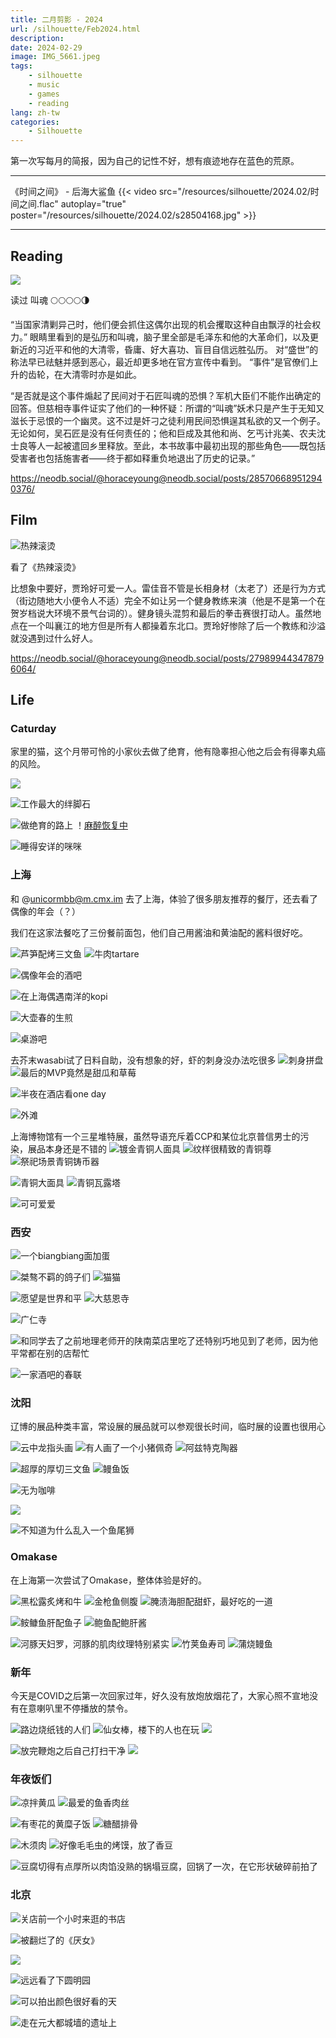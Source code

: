 ```yaml
---
title: 二月剪影 - 2024
url: /silhouette/Feb2024.html
description:
date: 2024-02-29
image: IMG_5661.jpeg
tags:
    - silhouette
    - music
    - games
    - reading
lang: zh-tw
categories:
    - Silhouette
---
```


第一次写每月的简报，因为自己的记性不好，想有痕迹地存在蓝色的荒原。

---

《时间之间》 - 后海大鲨鱼
{{< video src="/resources/silhouette/2024.02/时间之间.flac" autoplay="true" poster="/resources/silhouette/2024.02/s28504168.jpg" >}}

---

## Reading


![](soulstealers.jpg)

读过 叫魂 🌕🌕🌕🌕🌗

“当国家清剿异己时，他们便会抓住这偶尔出现的机会攫取这种自由飘浮的社会权力。”
眼睛里看到的是弘历和叫魂，脑子里全部是毛泽东和他的大革命们，以及更新近的习近平和他的大清零，昏庸、好大喜功、盲目自信远胜弘历。
对“盛世”的称法早已祛魅并感到恶心，最近却更多地在官方宣传中看到。
“事件”是官僚们上升的齿轮，在大清零时亦是如此。

“是否就是这个事件煽起了民间对于石匠叫魂的恐惧？军机大臣们不能作出确定的回答。但慈相寺事件证实了他们的一种怀疑：所谓的“叫魂”妖术只是产生于无知又滋长于忌恨的一个幽灵。这不过是奸刁之徒利用民间恐惧逞其私欲的又一个例子。无论如何，吴石匠是没有任何责任的；他和巨成及其他和尚、乞丐计兆美、农夫沈士良等人一起被遣回乡里释放。至此，本书故事中最初出现的那些角色——既包括受害者也包括施害者——终于都如释重负地退出了历史的记录。”

https://neodb.social/@horaceyoung@neodb.social/posts/285706689512940376/

## Film

![热辣滚烫](relaguntang.webp)

看了《热辣滚烫》

比想象中要好，贾玲好可爱一人。雷佳音不管是长相身材（太老了）还是行为方式（街边随地大小便令人不适）完全不如让另一个健身教练来演（他是不是第一个在贺岁档说大环境不景气台词的）。健身镜头混剪和最后的拳击赛很打动人。虽然地点在一个叫襄江的地方但是所有人都操着东北口。贾玲好惨除了后一个教练和沙溢就没遇到过什么好人。

https://neodb.social/@horaceyoung@neodb.social/posts/279899443478796064/

## Life

### Caturday

家里的猫，这个月带可怜的小家伙去做了绝育，他有隐睾担心他之后会有得睾丸癌的风险。

![](IMG_5629-1.jpeg)

![工作最大的绊脚石](IMG_5939.jpeg)

![做绝育的路上](IMG_5962.jpeg)
！[麻醉恢复中](ae1ca7359930ee97a7d24dd3ebb0e804.jpeg)

![睡得安详的咪咪](<camphoto_1804928587 (1).jpeg>)

### 上海

和 @unicormbb@m.cmx.im 去了上海，体验了很多朋友推荐的餐厅，还去看了偶像的年会（？）

我们在这家法餐吃了三份餐前面包，他们自己用酱油和黄油配的酱料很好吃。

![芦笋配烤三文鱼](IMG_5654.jpeg)
![牛肉tartare](IMG_5657-1.jpeg)

![偶像年会的酒吧](IMG_5661.jpeg)

![在上海偶遇南洋的kopi](IMG_5691.jpeg)

![大壶春的生煎](IMG_5692-1.jpeg)

![桌游吧](IMG_5712.jpeg)

去芥末wasabi试了日料自助，没有想象的好，虾的刺身没办法吃很多
![刺身拼盘](IMG_5697.jpeg)
![最后的MVP竟然是甜瓜和草莓](IMG_5706.jpeg)

![半夜在酒店看one day](IMG_6016.jpeg)

![外滩](IMG_6047.jpeg)

上海博物馆有一个三星堆特展，虽然导语充斥着CCP和某位北京普信男士的污染，展品本身还是不错的
![镀金青铜人面具](IMG_6058.jpeg)
![纹样很精致的青铜尊](IMG_6069.jpeg)
![祭祀场景青铜铸币器](IMG_6076.jpeg)

![青铜大面具](<camphoto_342241519 (3).jpeg>)
![青铜瓦露塔](<camphoto_1254324197 (2).jpeg>)

![可可爱爱](IMG_6101.jpeg)

### 西安

![一个biangbiang面加蛋](IMG_5733.jpeg)

![桀骜不羁的鸽子们](IMG_5806.jpeg)
![猫猫](IMG_5807.jpeg)

![愿望是世界和平](IMG_5808.jpeg)
![大慈恩寺](IMG_5813.jpeg)

![广仁寺](IMG_5823.jpeg)

![和同学去了之前地理老师开的陕南菜店里吃了还特别巧地见到了老师，因为他平常都在别的店帮忙](IMG_5977.jpeg)

![一家酒吧的春联](IMG_5984.jpeg)

### 沈阳

辽博的展品种类丰富，常设展的展品就可以参观很长时间，临时展的设置也很用心

![云中龙指头画](IMG_6115.jpeg)
![有人画了一个小猪佩奇](IMG_6120.jpeg)
![阿兹特克陶器](IMG_6124.jpeg)

![超厚的厚切三文鱼](IMG_6164.jpeg)
![鳗鱼饭](IMG_6165.jpeg)

![无为咖啡](IMG_6190.jpeg)

![](IMG_6196.jpeg)

![不知道为什么乱入一个鱼尾狮](IMG_6195.jpeg)

### Omakase

在上海第一次尝试了Omakase，整体体验是好的。

![黑松露炙烤和牛](<camphoto_33463914 (6).jpeg>)
![金枪鱼侧腹](IMG_6083.jpeg)
![腌渍海胆配甜虾，最好吃的一道](IMG_6084.jpeg)

![𩽾𩾌鱼肝配鱼子](IMG_6086.jpeg)
![鲍鱼配鲍肝酱](IMG_6089.jpeg)

![河豚天妇罗，河豚的肌肉纹理特别紧实](IMG_6090.jpeg)
![竹荚鱼寿司](IMG_6094.jpeg)
![蒲烧鳗鱼](<camphoto_959030623 (7).jpeg>)

### 新年

今天是COVID之后第一次回家过年，好久没有放炮放烟花了，大家心照不宣地没有在意喇叭里不停播放的禁令。

![路边烧纸钱的人们](IMG_5857.jpeg)
![仙女棒，楼下的人也在玩](IMG_5860.jpeg)
![](IMG_5868.jpeg)

![放完鞭炮之后自己打扫干净](camphoto_630072926.jpeg)
![](camphoto_1841205112.jpeg)

### 年夜饭们

![凉拌黄瓜](IMG_5628-1.jpeg)
![最爱的鱼香肉丝](IMG_5633.jpeg)

![有枣花的黄糜子饭](IMG_5637.jpeg)
![糖醋排骨](IMG_5850.jpeg)

![木须肉](IMG_5900.jpeg)
![好像毛毛虫的烤馍，放了香豆](IMG_5950.jpeg)

![豆腐切得有点厚所以肉馅没熟的锅塌豆腐，回锅了一次，在它形状破碎前拍了](IMG_5954.jpeg)

### 北京
![关店前一个小时来逛的书店](IMG_6235.jpeg)

![被翻烂了的《厌女》](<camphoto_1903590565 (4).jpeg>)

![](IMG_6241.jpeg)

![远远看了下圆明园](IMG_6249.jpeg)

![可以拍出颜色很好看的天](IMG_6284.jpeg)

![走在元大都城墙的遗址上](IMG_6285.jpeg)